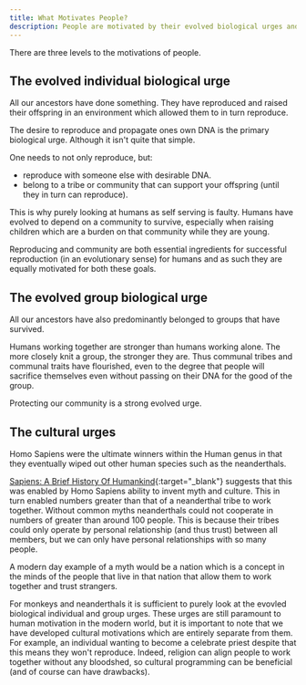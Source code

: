 ```yaml
---
title: What Motivates People?
description: People are motivated by their evolved biological urges and cultural urges.
---
```


There are three levels to the motivations of people.

## The evolved individual biological urge

All our ancestors have done something. They have reproduced and raised their offspring in an environment which allowed them to in turn reproduce.

The desire to reproduce and propagate ones own DNA is the primary biological urge. Although it isn't quite that simple.

One needs to not only reproduce, but:

* reproduce with someone else with desirable DNA.
* belong to a tribe or community that can support your offspring (until they in turn can reproduce).

This is why purely looking at humans as self serving is faulty. Humans have evolved to depend on a community to survive, especially when raising children which are a burden on that community while they are young.

Reproducing and community are both essential ingredients for successful reproduction (in an evolutionary sense) for humans and as such they are equally motivated for both these goals.

## The evolved group biological urge

All our ancestors have also predominantly belonged to groups that have survived.

Humans working together are stronger than humans working alone. The more closely knit a group, the stronger they are. Thus communal tribes and communal traits have flourished, even to the degree that people will sacrifice themselves even without passing on their DNA for the good of the group.

Protecting our community is a strong evolved urge.

## The cultural urges

Homo Sapiens were the ultimate winners within the Human genus in that they eventually wiped out other human species such as the neanderthals.

[Sapiens: A Brief History Of Humankind](https://en.wikipedia.org/wiki/Sapiens:_A_Brief_History_of_Humankind){:target="_blank"} suggests that this was enabled by Homo Sapiens ability to invent myth and culture. This in turn enabled numbers greater than that of a neanderthal tribe to work together. Without common myths neanderthals could not cooperate in numbers of greater than around 100 people. This is because their tribes could only operate by personal relationship (and thus trust) between all members, but we can only have personal relationships with so many people.

A modern day example of a myth would be a nation which is a concept in the minds of the people that live in that nation that allow them to work together and trust strangers.

For monkeys and neanderthals it is sufficient to purely look at the evovled biological individual and group urges. These urges are still paramount to human motivation in the modern world, but it is important to note that we have developed cultural motivations which are entirely separate from them. For example, an individual wanting to become a celebrate priest despite that this means they won't reproduce. Indeed, religion can align people to work together without any bloodshed, so cultural programming can be beneficial (and of course can have drawbacks).
